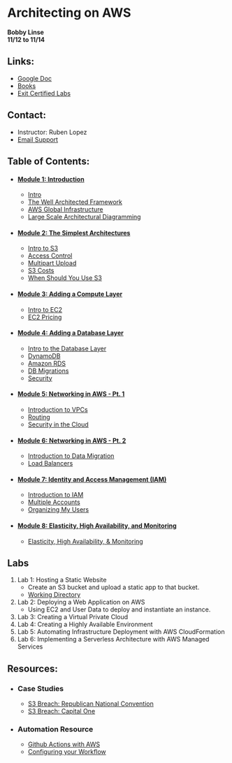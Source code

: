# Architecting on AWS 
__Bobby Linse__  
__11/12 to 11/14__

## Links:
* [Google Doc](https://tinyurl.com/AWSArchAssoc)
* [Books](https://evantage.gilmoreglobal.com/#/)
* [Exit Certified Labs](https://exitcertified.qwiklabs.com/)

## Contact:
* Instructor: Ruben Lopez
* [Email Support](mailto:imvp@exitcertified.com)

## Table of Contents:
* #### [Module 1: Introduction](/Module1)
    * [Intro](/Module1/Intro.md)
    * [The Well Architected Framework](/Module1/The-Well-Architected-Framework.md)
    * [AWS Global Infrastructure](/Module1/AWS-Global-Infrastructure.md)
    * [Large Scale Architectural Diagramming](/Module1/Large-Scale-Architectural-Diagram.md)
* #### [Module 2: The Simplest Architectures](/Module2)
    * [Intro to S3](/Module2/Intro-to-S3.md)
    * [Access Control](/Module2/Access-Control.md)
    * [Multipart Upload](/Module2/Multipart-Upload.md)
    * [S3 Costs](/Module2/S3-Costs.md)
    * [When Should You Use S3](/Module2/When-Should-You-Use-S3.md)
* #### [Module 3: Adding a Compute Layer](/Module3)
    * [Intro to EC2](/Module3/Intro-to-EC2.md)
    * [EC2 Pricing](/Module3/EC2-Pricing.md)
* #### [Module 4: Adding a Database Layer](/Module4)
    * [Intro to the Database Layer](/Module4/Intro-to-Database-Layer.md)
    * [DynamoDB](/Module4/DynamoDB.md)
    * [Amazon RDS](/Module4/Amazon-RDS.md)
    * [DB Migrations](/Module4/AWS-DB-Migrations.md)
    * [Security](/Module4/Security.md)
* #### [Module 5: Networking in AWS - Pt. 1](/Module5)
    * [Introduction to VPCs](/Module5/VPC-Intro.md)
    * [Routing](/Module5/Routing.md)
    * [Security in the Cloud](/Module5/Security-in-the-cloud.md)
* #### [Module 6: Networking in AWS - Pt. 2](/Module6)
    * [Introduction to Data Migration](/Module6/Intro.md)
    * [Load Balancers](/Module6/Load-Balancers.md)
* #### [Module 7: Identity and Access Management (IAM)](/Module7)
    * [Introduction to IAM](/Module7/Intro.md)
    * [Multiple Accounts](/Module7/Multiple-Accounts.md)
    * [Organizing My Users](/Module7/Organizing-my-Users.md)
* #### [Module 8: Elasticity, High Availability, and Monitoring](/Module8)
    * [Elasticity, High Availability, & Monitoring](/Module8/Intro.md)

## Labs
1. Lab 1: Hosting a Static Website
    * Create an S3 bucket and upload a static app to that bucket.
    * [Working Directory](/Lab1)
2. Lab 2: Deploying a Web Application on AWS
    * Using EC2 and User Data to deploy and instantiate an instance.
3. Lab 3: Creating a Virtual Private Cloud
4. Lab 4: Creating a Highly Available Environment
5. Lab 5: Automating Infrastructure Deployment with AWS CloudFormation
6. Lab 6: Implementing a Serverless Architecture with AWS Managed Services

## Resources:
* ### Case Studies
    * [S3 Breach: Republican National Convention](https://www.upguard.com/breaches/the-rnc-files)
    * [S3 Breach: Capital One](https://blog.cloudsploit.com/a-technical-analysis-of-the-capital-one-hack-a9b43d7c8aea)
* ### Automation Resource
    * [Github Actions with AWS](https://github.com/actions/aws/tree/master/cli)
    * [Configuring your Workflow](https://help.github.com/en/actions/automating-your-workflow-with-github-actions/configuring-a-workflow#adding-a-workflow-status-badge-to-your-repository)